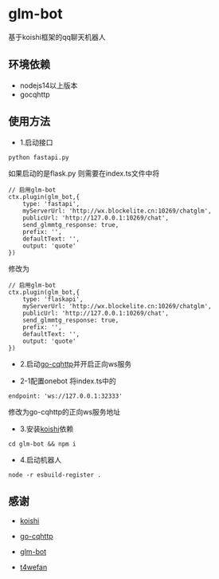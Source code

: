 # glm-bot

基于koishi框架的qq聊天机器人


## 环境依赖

* nodejs14以上版本
* gocqhttp

## 使用方法
* 1.启动接口
```
python fastapi.py
```

如果启动的是flask.py
则需要在index.ts文件中将
```
// 启用glm-bot
ctx.plugin(glm_bot,{
    type: 'fastapi',
    myServerUrl: 'http://wx.blockelite.cn:10269/chatglm',
    publicUrl: 'http://127.0.0.1:10269/chat',
    send_glmmtg_response: true,
    prefix: '',
    defaultText: '',
    output: 'quote'
})
```

修改为
```
// 启用glm-bot
ctx.plugin(glm_bot,{
    type: 'flaskapi',
    myServerUrl: 'http://wx.blockelite.cn:10269/chatglm',
    publicUrl: 'http://127.0.0.1:10269/chat',
    send_glmmtg_response: true,
    prefix: '',
    defaultText: '',
    output: 'quote'
})
```

* 2.启动[go-cqhttp](https://github.com/Mrs4s/go-cqhttp)并开启正向ws服务

* 2-1配置onebot
将index.ts中的
```
endpoint: 'ws://127.0.0.1:32333'
```
修改为go-cqhttp的正向ws服务地址

* 3.安装[koishi](https://koishi.chat)依赖

```
cd glm-bot && npm i
```


* 4.启动机器人
```
node -r esbuild-register .
```

## 感谢
* [koishi](https://koishi.chat)


* [go-cqhttp](https://github.com/Mrs4s/go-cqhttp)


* [glm-bot](https://github.com/wochenlong/glm-bot)

* [t4wefan](https://github.com/t4wefan/ChatGLM-6B-with-flask-api)